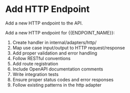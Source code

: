 # Add HTTP Endpoint

Add a new HTTP endpoint to the API.

Add a new HTTP endpoint for {{ENDPOINT_NAME}}:
1. Create handler in internal/adapters/http/
2. Map use case input/output to HTTP request/response
3. Add proper validation and error handling
4. Follow RESTful conventions
5. Add route registration
6. Include OpenAPI documentation comments
7. Write integration tests
8. Ensure proper status codes and error responses
9. Follow existing patterns in the http adapter